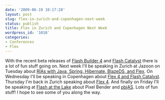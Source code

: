 ```yaml
---
date: '2009-06-19 10:17:28'
layout: post
slug: flex-in-zurich-and-copenhagen-next-week
status: publish
title: Flex in Zurich and Copenhagen Next Week
wordpress_id: '1010'
categories:
- Conferences
- Flex
---
```


With the recent beta releases of [Flash Builder 4](http://labs.adobe.com/technologies/flashbuilder4/) and [Flash Catalyst](http://labs.adobe.com/technologies/flashcatalyst/) there is a lot of fun stuff going on.  Next week I'll be speaking in Zurich at Jazoon on Tuesday about [RIAs with Java, Spring, Hibernate, BlazeDS, and Flex](http://jazoon.com/en/conference/presentationdetails.html?type=sid&detail=6662).  On Wednesday I'll be speaking in Copenhagen about [Flex 4 and Flash Catalyst](http://groups.adobe.com/posts/30ecd71201).  Thursday I'm back in Zurich speaking about [Flex 4](http://groups.adobe.com/posts/8567335b9f).  And finally on Friday I'll be speaking at [Flash at the Lake](http://fatl.ch/?page_id=136&lang=en-us) about Pixel Bender and [pbjAS](http://www.jamesward.com/blog/2009/04/29/announcing-pbjas-an-actionscript-3-pixel-bender-shader-library/).  Lots of fun stuff!  I hope to see some of you along the way.
